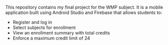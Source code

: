 This repository contains my final project for the WMP subject. It is a mobile application built using Android Studio and Firebase that allows students to:
- Register and log in
- Select subjects for enrollment
- View an enrollment summary with total credits
- Enforce a maximum credit limit of 24
